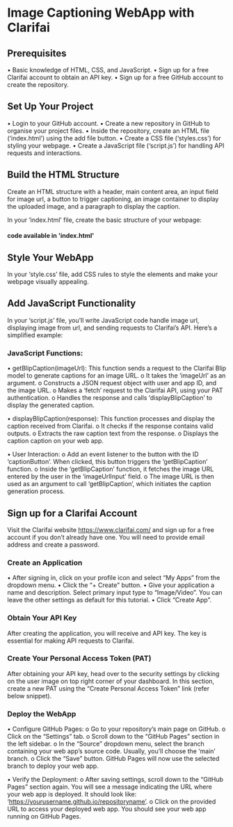 # Image Captioning WebApp with Clarifai

## Prerequisites

•	Basic knowledge of HTML, CSS, and JavaScript.
•	Sign up for a free Clarifai account to obtain an API key.
•	Sign up for a free GitHub account to create the repository.

## Set Up Your Project

•	Login to your GitHub account.
•	Create a new repository in GitHub to organise your project files.
•	Inside the repository, create an HTML file (‘index.html’) using the add file button.
•	Create a CSS file (‘styles.css’) for styling your webpage.
•	Create a JavaScript file (‘script.js’) for handling API requests and interactions.

## Build the HTML Structure

Create an HTML structure with a header, main content area, an input field for image url, a button to trigger captioning, an image container to display the uploaded image, and a paragraph to display the caption.

In your ‘index.html’ file, create the basic structure of your webpage:

#### code available in 'index.html'

## Style Your WebApp

In your ‘style.css’ file, add CSS rules to style the elements and make your webpage visually appealing.

## Add JavaScript Functionality

In your ‘script.js’ file, you’ll write JavaScript code handle image url, displaying image from url, and sending requests to Clarifai’s API. Here’s a simplified example:

### JavaScript Functions:
•	getBlipCaption(imageUrl): This function sends a request to the Clarifai Blip model to generate captions for an image URL.
o	It takes the ‘imageUrl’ as an argument.
o	Constructs a JSON request object with user and app ID, and the image URL.
o	Makes a ‘fetch’ request to the Clarifai API, using your PAT authentication.
o	Handles the response and calls ‘displayBlipCaption’ to display the generated caption.


•	displayBlipCaption(response): This function processes and display the caption received from Clarifai.
o	It checks if the response contains valid outputs.
o	Extracts the raw caption text from the response.
o	Displays the caption caption on your web app.


•	User Interaction: 
o	Add an event listener to the button with the ID ‘captionButton’. When clicked, this button triggers the ‘getBlipCaption’ function.
o	Inside the ‘getBlipCaption’ function, it fetches the image URL entered by the user in the ‘imageUrlInput’ field.
o	The image URL is then used as an argument to call ‘getBlipCaption’, which initiates the caption generation process.

## Sign up for a Clarifai Account

Visit the Clarifai website https://www.clarifai.com/ and sign up for a free account if you don’t already have one. You will need to provide email address and create a password.

### Create an Application

•	After signing in, click on your profile icon and select “My Apps” from the dropdown menu.
•	Click the “+ Create” button.
•	Give your application a name and description. Select primary input type to “Image/Video”. You can leave the other settings as default for this tutorial.
•	Click “Create App”.

### Obtain Your API Key

After creating the application, you will receive and API key. The key is essential for making API requests to Clarifai.

### Create Your Personal Access Token (PAT)

After obtaining your API key, head over to the security settings by clicking on the user image on top right corner of your dashboard. In this section, create a new PAT using the “Create Personal Access Token” link (refer below snippet).

### Deploy the WebApp

•	Configure GitHub Pages:
o	Go to your repository’s main page on GitHub.
o	Click on the “Settings” tab.
o	Scroll down to the “GitHub Pages” section in the left sidebar.
o	In the “Source” dropdown menu, select the branch containing your web app’s source code. Usually, you’ll choose the ‘main’ branch.
o	Click the “Save” button. GitHub Pages will now use the selected branch to deploy your web app.

•	Verify the Deployment:
o	After saving settings, scroll down to the “GitHub Pages” section again. You will see a message indicating the URL where your web app is deployed. It should look like: ‘https://yourusername.github.io/repositoryname’.
o	Click on the provided URL to access your deployed web app. You should see your web app running on GitHub Pages.



